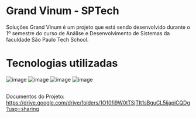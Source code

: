 # Grand Vinum - SPTech 
Soluções Grand Vinum é um projeto que está sendo desenvolvido durante o 1º semestre do curso de Análise e Desenvolvimento de Sistemas da faculdade São Paulo Tech School. 

# Tecnologias utilizadas

![image](https://img.shields.io/badge/HTML5-E34F26?style=for-the-badge&logo=html5&logoColor=white)
![image](https://img.shields.io/badge/CSS3-1572B6?style=for-the-badge&logo=css3&logoColor=white)
![image](https://img.shields.io/badge/JavaScript-F7DF1E?style=for-the-badge&logo=javascript&logoColor=black)
![image](https://img.shields.io/badge/MySQL-005C84?style=for-the-badge&logo=mysql&logoColor=white)

##

Documentos do Projeto: https://drive.google.com/drive/folders/1O10fi9W0tTSjTIt1sBguCL5ijapiCQDg?usp=sharing

